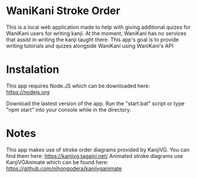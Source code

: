 # WaniKani Stroke Order

This is a local web application made to help with giving additional quizes for WaniKani users for writing kanji. At the moment, WaniKani has no services that assist in writing the kanji taught there. This app's goal is to provide writing tutorials and quizes alongside WaniKani using WaniKani's API

# Instalation

This app requires Node.JS which can be downloaded here: https://nodejs.org

Download the lastest version of the app. Run the "start.bat" script or type "npm start" into your console while in the directory.

# Notes

This app makes use of stroke order diagrams provided by KanjiVG. You can find them here: https://kanjivg.tagaini.net/
Animated stroke diagrams use KanjiVGAnimate which can be found here: https://github.com/nihongodera/kanjivganimate
